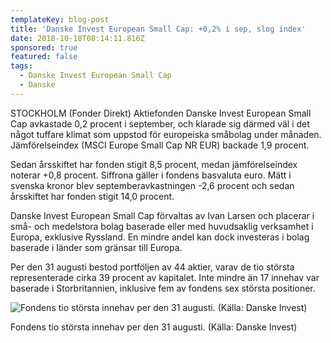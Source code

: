 ```yaml
---
templateKey: blog-post
title: 'Danske Invest European Small Cap: +0,2% i sep, slog index'
date: 2018-10-18T08:14:11.816Z
sponsored: true
featured: false
tags:
  - Danske Invest European Small Cap
  - Danske
---
```

STOCKHOLM (Fonder Direkt) Aktiefonden Danske Invest European Small Cap avkastade 0,2 procent i september, och klarade sig därmed väl i det något tuffare klimat som uppstod för europeiska småbolag under månaden. Jämförelseindex (MSCI Europe Small Cap NR EUR) backade 1,9 procent. 



Sedan årsskiftet har fonden stigit 8,5 procent, medan jämförelseindex noterar +0,8 procent. Siffrona gäller i fondens basvaluta euro. Mätt i svenska kronor blev septemberavkastningen -2,6 procent och sedan årsskiftet har fonden stigit 14,0 procent.



Danske Invest European Small Cap förvaltas av Ivan Larsen och placerar i små- och medelstora bolag baserade eller med huvudsaklig verksamhet i Europa, exklusive Ryssland. En mindre andel kan dock investeras i bolag baserade i länder som gränsar till Europa.



Per den 31 augusti bestod portföljen av 44 aktier, varav de tio största representerade cirka 39 procent av kapitalet. Inte mindre än 17 innehav var baserade i Storbritannien, inklusive fem av fondens sex största positioner.

![Fondens tio största innehav per den 31 augusti. (Källa: Danske Invest)](/img/562161601.png)

<span class="image-caption">Fondens tio största innehav per den 31 augusti. (Källa: Danske Invest)</span>
